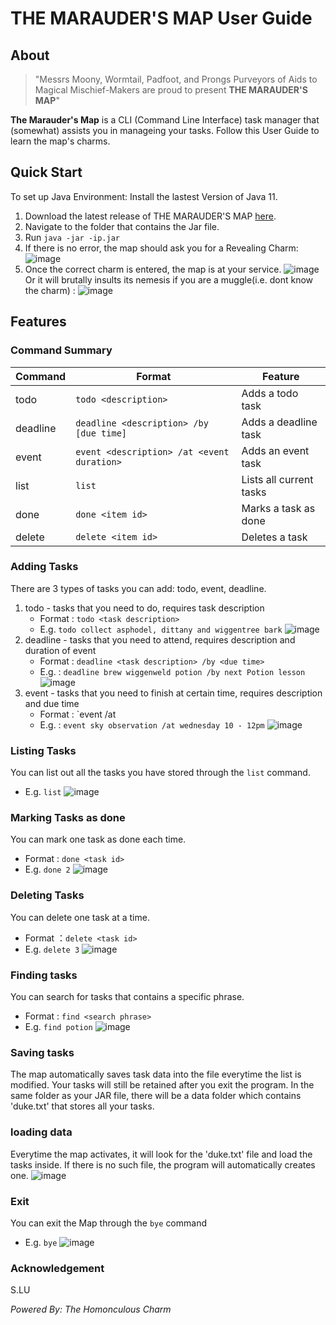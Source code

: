 # THE MARAUDER'S MAP User Guide 

## About 
> "Messrs Moony, Wormtail, Padfoot, and Prongs
> Purveyors of Aids to Magical Mischief-Makers
> are proud to present
> **THE MARAUDER'S MAP**"

**The Marauder's Map** is a CLI (Command Line Interface) task manager that (somewhat) assists you in manageing your tasks. 
Follow this User Guide to learn the map's charms. 

## Quick Start 
To set up Java Environment: Install the lastest Version of Java 11.
1. Download the latest release of THE MARAUDER'S MAP [here](https://github.com/Isabella-L/ip/releases/latest).
2. Navigate to the folder that contains the Jar file.
3. Run `java -jar -ip.jar`
4. If there is no error, the map should ask you for a Revealing Charm: 
![image](https://user-images.githubusercontent.com/69776265/135422052-4c6a9809-99f0-4b9e-a433-80e8059f0ff3.png)
5. Once the correct charm is entered, the map is at your service. 
![image](https://user-images.githubusercontent.com/69776265/135422439-767bd5b1-7678-456a-b03e-24357b4a5479.png)
   Or it will brutally insults its nemesis if you are a muggle(i.e. dont know the charm) :
   ![image](https://user-images.githubusercontent.com/69776265/135422175-5089dd3a-3c63-4827-8902-6355d90d26bf.png)

   

## Features 
### Command Summary 
Command | Format | Feature
------- | ------ | -------------
todo | `todo <description>` | Adds a todo task 
deadline | `deadline <description> /by [due time]` | Adds a deadline task
event | `event <description> /at <event duration>` | Adds an event task
list | `list` | Lists all current tasks
done | `done <item id>` | Marks a task as done
delete | `delete <item id>` | Deletes a task

### Adding Tasks 
There are 3 types of tasks you can add: todo, event, deadline.
1. todo - tasks that you need to do, requires task description
    - Format : `todo <task description>`
    - E.g. `todo collect asphodel, dittany and wiggentree bark`
    ![image](https://user-images.githubusercontent.com/69776265/135445227-f7b2c8f2-699c-46aa-905d-88a940a9e3c0.png)
2. deadline - tasks that you need to attend, requires description and duration of event
    - Format : `deadline <task description> /by <due time> `
    - E.g. : `deadline brew wiggenweld potion /by next Potion lesson`
    ![image](https://user-images.githubusercontent.com/69776265/135445345-6448ddef-df77-4519-8583-4a19763797c8.png)
3. event - tasks that you need to finish at certain time, requires description and due time
    - Format : `event <task description> /at <duration>
    - E.g. : `event sky observation /at wednesday 10 - 12pm`
    ![image](https://user-images.githubusercontent.com/69776265/135445419-7e8d46e8-ffaa-41b4-9694-c0ec77e16c69.png)

### Listing Tasks
You can list out all the tasks you have stored through the `list` command.
- E.g.  `list`
![image](https://user-images.githubusercontent.com/69776265/135445503-4ae2f355-c0b6-4660-9565-7a751f013d86.png)

### Marking Tasks as done
You can mark one task as done each time. 
- Format : `done <task id>`
- E.g. `done 2`
![image](https://user-images.githubusercontent.com/69776265/135445587-e9ed1b79-feb0-4f90-a886-89a68e741b39.png)

### Deleting Tasks 
You can delete one task at a time.
- Format ：`delete <task id>`
- E.g. `delete 3`
![image](https://user-images.githubusercontent.com/69776265/135446872-7ee625f0-bc68-4f67-bb37-973dc03d22bc.png)

### Finding tasks 
You can search for tasks that contains a specific phrase.
- Format : `find <search phrase>`
- E.g. `find potion`
![image](https://user-images.githubusercontent.com/69776265/135445664-1e08dc80-f10c-4ba2-ac4b-01307fafa1bd.png)

### Saving tasks 
The map automatically saves task data into the file everytime the list is modified. Your tasks will still be retained after you exit the program. In the same folder as your JAR file, there will be a data folder which contains 'duke.txt' that stores all your tasks.

### loading data
Everytime the map activates, it will look for the 'duke.txt' file and load the tasks inside. If there is no such file, the program will automatically creates one. 
![image](https://user-images.githubusercontent.com/69776265/135446784-00a84ae5-216a-4d9e-8dbc-a067bc7a8ff6.png)

### Exit 
You can exit the Map through the `bye` command 
- E.g. `bye`
![image](https://user-images.githubusercontent.com/69776265/135445739-47d5e54d-812a-4797-900b-bec5ae2eb8b0.png)


### Acknowledgement
S.LU

_Powered By: The Homonculous Charm_
